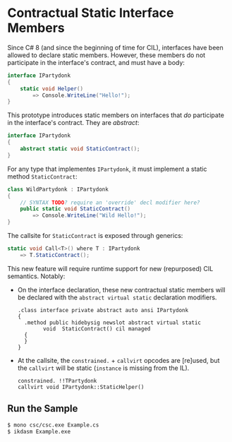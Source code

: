 # Contractual Static Interface Members

Since C# 8 (and since the beginning of time for CIL), interfaces have been
allowed to declare static members. However, these members do not 
participate in the interface's contract, and must have a body:

```csharp
interface IPartydonk
{
    static void Helper()
        => Console.WriteLine("Hello!");
}
```

This prototype introduces static members on interfaces that _do_ 
participate in the interface's contract. They are _abstract_:

```csharp
interface IPartydonk
{
    abstract static void StaticContract();
}
```

For any type that implementes `IPartydonk`, it must implement a static
method `StaticContract`:

```csharp
class WildPartydonk : IPartydonk
{
    // SYNTAX TODO? require an 'override' decl modifier here?
    public static void StaticContract()
        => Console.WriteLine("Wild Hello!");
}
```

The callsite for `StaticContract` is exposed through generics:

```csharp
static void Call<T>() where T : IPartydonk
    => T.StaticContract();
```

This new feature will require runtime support for new (repurposed) CIL
semantics. Notably:

* On the interface declaration, these new contractual static members
  will be declared with the `abstract virtual static` declaration
  modifiers.
  ```cil
  .class interface private abstract auto ansi IPartydonk
  {
    .method public hidebysig newslot abstract virtual static
          void  StaticContract() cil managed
    {
    }
  }
  ```
* At the callsite, the `constrained.` + `callvirt` opcodes are [re]used,
  but the `callvirt` will be static (`instance` is missing from the IL).
  ```cil
  constrained. !!TPartydonk
  callvirt void IPartydonk::StaticHelper()
  ```

## Run the Sample

```bash
$ mono csc/csc.exe Example.cs
$ ikdasm Example.exe
```
